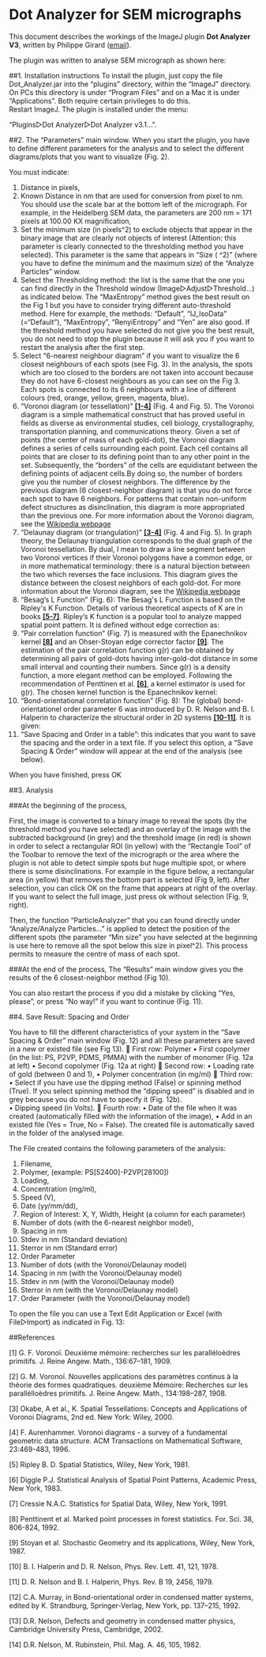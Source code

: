 # Dot Analyzer for SEM micrographs

This document describes the workings of the ImageJ plugin **Dot Analyzer V3**, written by Philippe Girard ([email](philippe.girard@ijm.fr)).

The plugin was written to analyse SEM micrograph as shown here:


##<a name="installation-pane"></a>1. Installation instructions
To install the plugin, just copy the file Dot_Analyzer.jar into the “plugins” directory, within the “ImageJ” directory.  On PCs this directory is under “Program Files” and on a Mac it is under “Applications”.  Both require certain privileges to do this.  
Restart ImageJ.  The plugin is installed under the menu: 

“Plugins▷Dot Analyzer▷Dot Analyzer v3.1…".

##<a name="parameters-pane"></a>2. The “Parameters” main window.
When you start the plugin, you have to define different parameters for the analysis and to select the different diagrams/plots that you want to visualize (Fig. 2).

You must indicate:

1. Distance in pixels,
2. Known Distance in nm that are used for conversion from pixel to nm. You should use the scale bar at the bottom left of the micrograph. For example, in the Heidelberg SEM data, the parameters are 200 nm = 171 pixels at 100.00 KX magnification,
3. Set the minimum size (in pixels^2) to exclude objects that appear in the binary image that are clearly not objects of interest (Attention: this parameter is clearly connected to the thresholding method you have selected). This parameter is the same that appears in “Size ( ^2)” (where you have to define the minimum and the maximum size) of the “Analyze Particles” window.
4. Select the Thresholding method: the list is the same that the one you can find directly in the Threshold window (Image▷Adjust▷Threshold…) as indicated below. The “MaxEntropy” method gives the best result on the Fig 1 but you have to consider trying different auto-threshold method. Here for example, the methods: “Default”, “IJ_IsoData” (=“Default”), “MaxEntropy”, “RenyiEntropy” and “Yen” are also good. If the threshold method you have selected do not give you the best result, you do not need to stop the plugin because it will ask you if you want to restart the analysis after the first step.
5. Select “6-nearest neighbour diagram” if you want to visualize the 6 closest neighbours of each spots (see Fig. 3). In the analysis, the spots which are too closed to the borders are not taken into account because they do not have 6-closest neighbours as you can see on the Fig 3. Each spots is connected to its 6 neighbours with a line of different colours (red, orange, yellow, green, magenta, blue).
6. “Voronoi diagram (or tessellation)” [**[1-4]**](#references-pane) (Fig. 4 and Fig. 5). The Voronoi diagram is a simple mathematical construct that has proved useful in fields as diverse as environmental studies, cell biology, crystallography, transportation planning, and communications theory. Given a set of points (the center of mass of each gold-dot), the Voronoi diagram defines a series of cells surrounding each point. Each cell contains all points that are closer to its defining point than to any other point in the set. Subsequently, the “borders” of the cells are equidistant between the defining points of adjacent cells.By doing so, the number of borders give you the number of closest neighbors. The difference by the previous diagram (6 closest-neighbor diagram) is that you do not force each spot to have 6 neighbors. For patterns that contain non-uniform defect structures as disinclination, this diagram is more appropriated than the previous one. 
For more information about the Voronoi diagram, see the [Wikipedia webpage](http://en.wikipedia.org/wiki/Voronoi_diagram) 
7. “Delaunay diagram (or triangulation)” [**[3-4]**](#references-pane) (Fig. 4 and Fig. 5). In graph theory, the Delaunay triangulation corresponds to the dual graph of the Voronoi tessellation. By dual, I mean to draw a line segment between two Voronoi vertices if their Voronoi polygons have a common edge, or in more mathematical terminology: there is a natural bijection between the two which reverses the face inclusions. This diagram gives the distance between the closest neighbors of each gold-dot. For more information about the Voronoi diagram, see the [Wikipedia webpage](http://en.wikipedia.org/wiki/Delaunay_triangulation)
8. “Besag’s L Function” (Fig. 6): The Besag's L Function is based on the Ripley's K Function. Details of various theoretical aspects of K are in books [**[5-7]**](#references-pane). Ripley’s K function is a popular tool to analyze mapped spatial point pattern. It is defined without edge correction as:
9. “Pair correlation function” (Fig. 7) is measured with the Epanechnikov kernel [**[8]**](#references-pane) and an Ohser-Stoyan edge corrector factor [**[9]**](#references-pane). The estimation of the pair correlation function g(r) can be obtained by determining all pairs of gold-dots having inter-gold-dot distance in some small interval and counting their numbers. Since g(r) is a density function, a more elegant method can be employed. Following the recommendation of Penttinen et al. [**[6]**](#references-pane), a kernel estimator is used for g(r). The chosen kernel function is the Epanechnikov kernel: 
10. “Bond-orientational correlation function” (Fig. 8): The (global) bond-orientationel order parameter 6 was introduced by D. R. Nelson and B. I. Halperin to characterize the structural order in 2D systems [**[10-11]**](#references-pane). It is given:
11. “Save Spacing and Order in a table”: this indicates that you want to save the spacing and the order in a text file. If you select this option, a “Save Spacing & Order” window will appear at the end of the analysis (see below).

When you have finished, press OK

##<a name="analysis-pane"></a>3. Analysis

###At the beginning of the process, 

First, the image is converted to a binary image to reveal the spots (by the threshold method you have selected) and an overlay of the image with the subtracted background (in grey) and the threshold image (in red) is shown in order to select a rectangular ROI (in yellow) with the “Rectangle Tool” of the Toolbar to remove the text of the micrograph or the area where the plugin is not able to detect simple spots but huge multiple spot, or where there is some disinclinations. For example in the figure below, a rectangular area (in yellow) that removes the bottom part is selected (Fig 9, left). After selection, you can click OK on the frame that appears at right of the overlay. If you want to select the full image, just press ok without selection (Fig. 9, right).

Then, the function “ParticleAnalyzer” that you can found directly under “Analyze/Analyze Particles…” is applied to detect the position of the different spots (the parameter “Min size” you have selected at the beginning is use here to remove all the spot below this size in pixel^2). This process permits to measure the centre of mass of each spot. 

###At the end of the process, 
The “Results” main window gives you the results of the 6 closest-neighbor method (Fig 10). 

You can also restart the process if you did a mistake by clicking “Yes, please”, or press “No way!” if you want to continue (Fig. 11).

##<a name="result-pane"></a>4. Save Result: Spacing and Order

You have to fill the different characteristics of your system in the “Save Spacing & Order” main window (Fig. 12) and all these parameters are saved in a new or existed file (see Fig 13).
	First row: Polymer
•	First copolymer (in the list: PS, P2VP, PDMS, PMMA) with the number of monomer (Fig. 12a at left)
•	Second copolymer (Fig. 12a at right)
	Second row: 
•	Loading rate of gold (between 0 and 1), 
•	Polymer concentration (in mg/ml)
	Third row:
•	Select if you have use the dipping method (False) or spinning method (True). If you select spinning method the “dipping speed” is disabled and in grey because you do not have to specify it (Fig. 12b).  
•	Dipping speed (in Volts).
	Fourth row:
•	Date of the file when it was created (automatically filled with the information of the image), 
•	Add in an existed file (Yes = True, No = False). The created file is automatically saved in the folder of the analysed image.


The File created contains the following parameters of the analysis:
1)	Filename, 
2)	Polymer, (example: PS[52400]-P2VP[28100])
3)	Loading, 
4)	Concentration (mg/ml),
5)	Speed (V),
6)	Date (yy/mm/dd), 
7)	Region of Interest: X, Y, Width, Height (a column for each parameter) 
8)	Number of dots (with the 6-nearest neighbor model),
9)	Spacing in nm
10)	Stdev in nm (Standard deviation)
11)	Sterror in nm (Standard error) 
12)	Order Parameter
13)	Number of dots (with the Voronoi/Delaunay model)
14)	Spacing in nm (with the Voronoi/Delaunay model)
15)	Stdev in nm (with the Voronoi/Delaunay model)
16)	Sterror in nm (with the Voronoi/Delaunay model)
17)	Order Parameter (with the Voronoi/Delaunay model)

To open the file you can use a Text Edit Application or Excel (with File▷Import) as indicated in Fig. 13:


##<a name="references-pane"></a>References

 [1] G. F. Voronoï. Deuxième mémoire: recherches sur les paralléloèdres primitifs. J. Reine Angew. Math., 136:67–181, 1909. 
 
 [2] G. M. Voronoï. Nouvelles applications des paramètres continus à la théorie des formes quadratiques. deuxième Mémoire: Recherches sur les parallélloèdres primitifs. J. Reine Angew. Math., 134:198–287, 1908. 
 
 [3] Okabe, A et al., K. Spatial Tessellations: Concepts and Applications of Voronoi Diagrams, 2nd ed. New York: Wiley, 2000.
 
 [4] F. Aurenhammer. Voronoi diagrams - a survey of a fundamental geometric data structure. ACM Transactions on Mathematical Software, 23:469-483, 1996.
 
 [5] Ripley B. D. Spatial Statistics, Wiley, New York, 1981.
 
 [6] Diggle P.J. Statistical Analysis of Spatial Point Patterns, Academic Press, New York, 1983.
 
 [7] Cressie N.A.C. Statistics for Spatial Data, Wiley, New York, 1991.
 
 [8] Penttinent et al. Marked point processes in forest statistics. For. Sci. 38, 806-824, 1992.
 
 [9] Stoyan et al. Stochastic Geometry and its applications, Wiley, New York, 1987.

[10] B. I. Halperin and D. R. Nelson, Phys. Rev. Lett. 41, 121, 1978. 

[11] D. R. Nelson and B. I. Halperin, Phys. Rev. B 19, 2456, 1979.

[12] C.A. Murray, in Bond-orientational order in condensed matter systems, edited by K. Strandburg, Springer-Verlag, New York, pp. 137–215, 1992.

[13] D.R. Nelson, Defects and geometry in condensed matter physics, Cambridge University Press, Cambridge, 2002.

[14] D.R. Nelson, M. Rubinstein, Phil. Mag. A. 46, 105, 1982.










